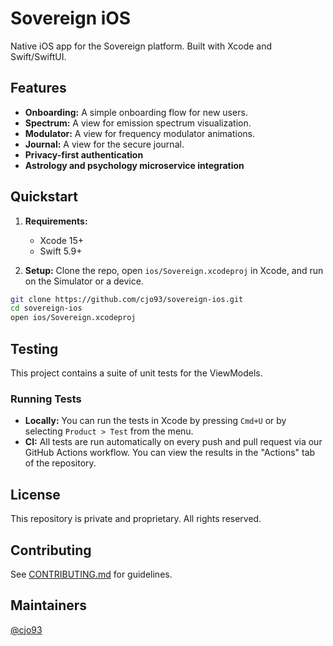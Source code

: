 # Sovereign iOS

Native iOS app for the Sovereign platform. Built with Xcode and Swift/SwiftUI.

## Features

- **Onboarding:** A simple onboarding flow for new users.
- **Spectrum:** A view for emission spectrum visualization.
- **Modulator:** A view for frequency modulator animations.
- **Journal:** A view for the secure journal.
- **Privacy-first authentication**
- **Astrology and psychology microservice integration**

## Quickstart

1. **Requirements:**
   - Xcode 15+
   - Swift 5.9+

2. **Setup:**
   Clone the repo, open `ios/Sovereign.xcodeproj` in Xcode, and run on the Simulator or a device.

```sh
git clone https://github.com/cjo93/sovereign-ios.git
cd sovereign-ios
open ios/Sovereign.xcodeproj
```

## Testing

This project contains a suite of unit tests for the ViewModels.

### Running Tests

- **Locally:** You can run the tests in Xcode by pressing `Cmd+U` or by selecting `Product > Test` from the menu.
- **CI:** All tests are run automatically on every push and pull request via our GitHub Actions workflow. You can view the results in the "Actions" tab of the repository.

## License

This repository is private and proprietary. All rights reserved.

## Contributing

See [CONTRIBUTING.md](CONTRIBUTING.md) for guidelines.

## Maintainers

[@cjo93](https://github.com/cjo93)
